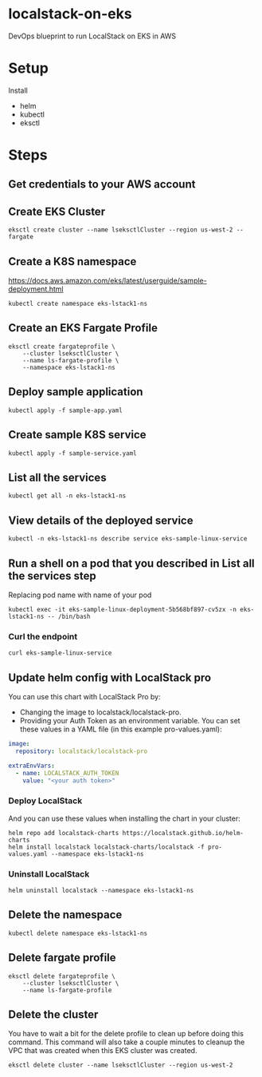 # localstack-on-eks
DevOps blueprint to run LocalStack on EKS in AWS

# Setup
Install 
- helm
- kubectl
- eksctl

# Steps
## Get credentials to your AWS account

## Create EKS Cluster 
```shell
eksctl create cluster --name lseksctlCluster --region us-west-2 --fargate
```

## Create a K8S namespace
https://docs.aws.amazon.com/eks/latest/userguide/sample-deployment.html
```shell
kubectl create namespace eks-lstack1-ns
```

## Create an EKS Fargate Profile
```shell
eksctl create fargateprofile \
    --cluster lseksctlCluster \
    --name ls-fargate-profile \
    --namespace eks-lstack1-ns 
```

## Deploy sample application
```shell
kubectl apply -f sample-app.yaml
```

## Create sample K8S service
```shell
kubectl apply -f sample-service.yaml
```

## List all the services
```shell
kubectl get all -n eks-lstack1-ns
```

## View details of the deployed service
```shell
kubectl -n eks-lstack1-ns describe service eks-sample-linux-service
```

## Run a shell on a pod that you described in List all the services step
Replacing pod name with name of your pod
```shell
kubectl exec -it eks-sample-linux-deployment-5b568bf897-cv5zx -n eks-lstack1-ns -- /bin/bash
```
### Curl the endpoint
```shell
curl eks-sample-linux-service
```

## Update helm config with LocalStack pro
You can use this chart with LocalStack Pro by:
- Changing the image to localstack/localstack-pro.
- Providing your Auth Token as an environment variable.
You can set these values in a YAML file (in this example pro-values.yaml):
```yaml
image:
  repository: localstack/localstack-pro

extraEnvVars:
  - name: LOCALSTACK_AUTH_TOKEN
    value: "<your auth token>"
```

### Deploy LocalStack
And you can use these values when installing the chart in your cluster:
```shell
helm repo add localstack-charts https://localstack.github.io/helm-charts
helm install localstack localstack-charts/localstack -f pro-values.yaml --namespace eks-lstack1-ns
```

### Uninstall LocalStack
```shell
helm uninstall localstack --namespace eks-lstack1-ns
```

## Delete the namespace
```shell
kubectl delete namespace eks-lstack1-ns
```

## Delete fargate profile
```shell
eksctl delete fargateprofile \
    --cluster lseksctlCluster \
    --name ls-fargate-profile 
```

## Delete the cluster
You have to wait a bit for the delete profile to clean up before doing this command.
This command will also take a couple minutes to cleanup the VPC that was created when this EKS cluster was created.
```shell
eksctl delete cluster --name lseksctlCluster --region us-west-2
```